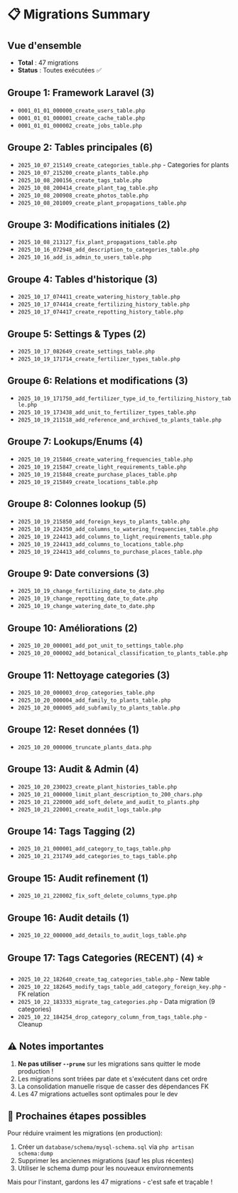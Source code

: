 # 📋 Migrations Summary

## Vue d'ensemble
- **Total** : 47 migrations
- **Status** : Toutes exécutées ✅

## Groupe 1: Framework Laravel (3)
- `0001_01_01_000000_create_users_table.php`
- `0001_01_01_000001_create_cache_table.php`
- `0001_01_01_000002_create_jobs_table.php`

## Groupe 2: Tables principales (6)
- `2025_10_07_215149_create_categories_table.php` - Categories for plants
- `2025_10_07_215200_create_plants_table.php`
- `2025_10_08_200156_create_tags_table.php`
- `2025_10_08_200414_create_plant_tag_table.php`
- `2025_10_08_200908_create_photos_table.php`
- `2025_10_08_201009_create_plant_propagations_table.php`

## Groupe 3: Modifications initiales (2)
- `2025_10_08_213127_fix_plant_propagations_table.php`
- `2025_10_16_072948_add_description_to_categories_table.php`
- `2025_10_16_add_is_admin_to_users_table.php`

## Groupe 4: Tables d'historique (3)
- `2025_10_17_074411_create_watering_history_table.php`
- `2025_10_17_074414_create_fertilizing_history_table.php`
- `2025_10_17_074417_create_repotting_history_table.php`

## Groupe 5: Settings & Types (2)
- `2025_10_17_082649_create_settings_table.php`
- `2025_10_19_171714_create_fertilizer_types_table.php`

## Groupe 6: Relations et modifications (3)
- `2025_10_19_171750_add_fertilizer_type_id_to_fertilizing_history_table.php`
- `2025_10_19_173438_add_unit_to_fertilizer_types_table.php`
- `2025_10_19_211518_add_reference_and_archived_to_plants_table.php`

## Groupe 7: Lookups/Enums (4)
- `2025_10_19_215846_create_watering_frequencies_table.php`
- `2025_10_19_215847_create_light_requirements_table.php`
- `2025_10_19_215848_create_purchase_places_table.php`
- `2025_10_19_215849_create_locations_table.php`

## Groupe 8: Colonnes lookup (5)
- `2025_10_19_215850_add_foreign_keys_to_plants_table.php`
- `2025_10_19_224350_add_columns_to_watering_frequencies_table.php`
- `2025_10_19_224413_add_columns_to_light_requirements_table.php`
- `2025_10_19_224413_add_columns_to_locations_table.php`
- `2025_10_19_224413_add_columns_to_purchase_places_table.php`

## Groupe 9: Date conversions (3)
- `2025_10_19_change_fertilizing_date_to_date.php`
- `2025_10_19_change_repotting_date_to_date.php`
- `2025_10_19_change_watering_date_to_date.php`

## Groupe 10: Améliorations (2)
- `2025_10_20_000001_add_pot_unit_to_settings_table.php`
- `2025_10_20_000002_add_botanical_classification_to_plants_table.php`

## Groupe 11: Nettoyage categories (3)
- `2025_10_20_000003_drop_categories_table.php`
- `2025_10_20_000004_add_family_to_plants_table.php`
- `2025_10_20_000005_add_subfamily_to_plants_table.php`

## Groupe 12: Reset données (1)
- `2025_10_20_000006_truncate_plants_data.php`

## Groupe 13: Audit & Admin (4)
- `2025_10_20_230023_create_plant_histories_table.php`
- `2025_10_21_000000_limit_plant_description_to_200_chars.php`
- `2025_10_21_220000_add_soft_delete_and_audit_to_plants.php`
- `2025_10_21_220001_create_audit_logs_table.php`

## Groupe 14: Tags Tagging (2)
- `2025_10_21_000001_add_category_to_tags_table.php`
- `2025_10_21_231749_add_categories_to_tags_table.php`

## Groupe 15: Audit refinement (1)
- `2025_10_21_220002_fix_soft_delete_columns_type.php`

## Groupe 16: Audit details (1)
- `2025_10_22_000000_add_details_to_audit_logs_table.php`

## Groupe 17: Tags Categories (RECENT) (4) ⭐
- `2025_10_22_182640_create_tag_categories_table.php` - New table
- `2025_10_22_182645_modify_tags_table_add_category_foreign_key.php` - FK relation
- `2025_10_22_183333_migrate_tag_categories.php` - Data migration (9 categories)
- `2025_10_22_184254_drop_category_column_from_tags_table.php` - Cleanup

## ⚠️ Notes importantes

1. **Ne pas utiliser `--prune`** sur les migrations sans quitter le mode production !
2. Les migrations sont triées par date et s'exécutent dans cet ordre
3. La consolidation manuelle risque de casser des dépendances FK
4. Les 47 migrations actuelles sont optimales pour le dev

## 🎯 Prochaines étapes possibles

Pour réduire vraiment les migrations (en production):
1. Créer un `database/schema/mysql-schema.sql` via `php artisan schema:dump`
2. Supprimer les anciennes migrations (sauf les plus récentes)
3. Utiliser le schema dump pour les nouveaux environnements

Mais pour l'instant, gardons les 47 migrations - c'est safe et traçable !
